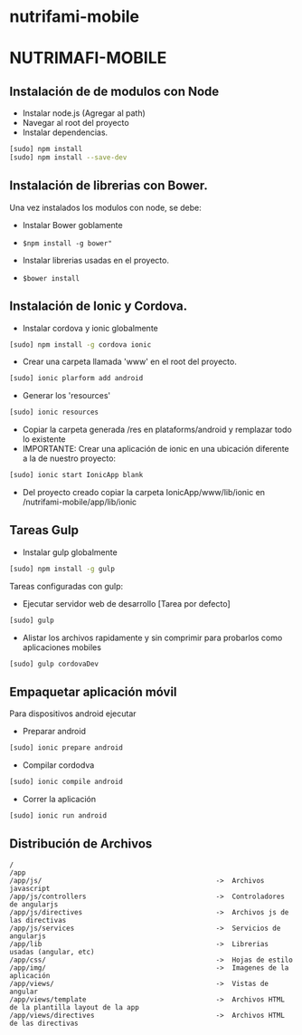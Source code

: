 # nutrifami-mobile

NUTRIMAFI-MOBILE
=======================

Instalación de de modulos con Node
----------------------------------

  - Instalar node.js (Agregar al path)
  - Navegar al root del proyecto
  - Instalar dependencias.
```bash
[sudo] npm install 
[sudo] npm install --save-dev
```


Instalación de librerias con Bower.
-----------------------------------

Una vez instalados los modulos con node, se debe:

  - Instalar Bower goblamente
  -     $npm install -g bower"
  - Instalar librerias usadas en el proyecto.
  -     $bower install

Instalación de Ionic y Cordova.
-----------------------------------

  - Instalar cordova y ionic globalmente
```bash
[sudo] npm install -g cordova ionic
```
  - Crear una carpeta llamada 'www' en el root del proyecto.
```bash
[sudo] ionic plarform add android
```
  - Generar los 'resources'
```bash
[sudo] ionic resources
```
  - Copiar la carpeta generada /res en plataforms/android y remplazar todo lo existente
  - IMPORTANTE: Crear una aplicación de ionic en una ubicación diferente a la de nuestro proyecto:
```bash
[sudo] ionic start IonicApp blank
```
  - Del proyecto creado copiar la carpeta IonicApp/www/lib/ionic en /nutrifami-mobile/app/lib/ionic


Tareas Gulp
------------

- Instalar gulp globalmente
```bash
[sudo] npm install -g gulp
```

Tareas configuradas con gulp:

- Ejecutar servidor web de desarrollo [Tarea por defecto]
```bash
[sudo] gulp
```
-   Alistar los archivos rapidamente y sin comprimir para probarlos como aplicaciones mobiles
```bash
[sudo] gulp cordovaDev
```

Empaquetar aplicación móvil
------------------------

Para dispositivos android ejecutar
- Preparar android
```bash
[sudo] ionic prepare android
```
-   Compilar cordodva
```bash
[sudo] ionic compile android
```
-   Correr la aplicación
```bash
[sudo] ionic run android
```


Distribución de Archivos
------------------------

    /
    /app
    /app/js/                                           ->  Archivos javascript
    /app/js/controllers                                ->  Controladores de angularjs
    /app/js/directives                                 ->  Archivos js de las directivas
    /app/js/services                                   ->  Servicios de angularjs
    /app/lib                                           ->  Librerias usadas (angular, etc)
    /app/css/                                          ->  Hojas de estilo
    /app/img/                                          ->  Imagenes de la aplicación
    /app/views/                                        ->  Vistas de angular
    /app/views/template                                ->  Archivos HTML de la plantilla layout de la app
    /app/views/directives                              ->  Archivos HTML de las directivas 
